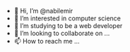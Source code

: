 - 👋 Hi, I’m @nabilemir
- 👀 I’m interested in computer science
- 🌱 I’m studying to be a web developer
- 💞️ I’m looking to collaborate on ...
- 📫 How to reach me ...

<!---
nabilemir/nabilemir is a ✨ special ✨ repository because its `README.md` (this file) appears on your GitHub profile.
You can click the Preview link to take a look at your changes.
--->
